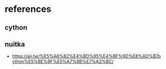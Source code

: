 # references
## cython
## nuitka
* https://aji.tw/%E5%A6%82%E4%BD%95%E4%BF%9D%E8%AD%B7python%E5%8E%9F%E5%A7%8B%E7%A2%BC/
